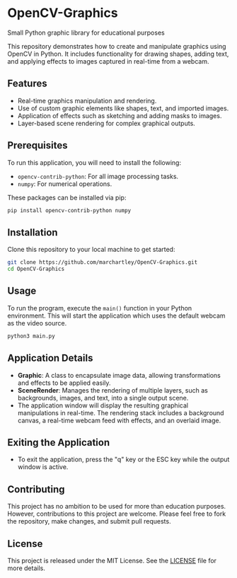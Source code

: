 # OpenCV-Graphics
 Small Python graphic library for educational purposes

This repository demonstrates how to create and manipulate graphics using OpenCV in Python. It includes functionality for drawing shapes, adding text, and applying effects to images captured in real-time from a webcam.

## Features

- Real-time graphics manipulation and rendering.
- Use of custom graphic elements like shapes, text, and imported images.
- Application of effects such as sketching and adding masks to images.
- Layer-based scene rendering for complex graphical outputs.

## Prerequisites

To run this application, you will need to install the following:

- `opencv-contrib-python`: For all image processing tasks.
- `numpy`: For numerical operations.

These packages can be installed via pip:

```bash
pip install opencv-contrib-python numpy
```

## Installation

Clone this repository to your local machine to get started:

```bash
git clone https://github.com/marchartley/OpenCV-Graphics.git
cd OpenCV-Graphics
```

## Usage

To run the program, execute the `main()` function in your Python environment. This will start the application which uses the default webcam as the video source.

```python
python3 main.py  
```

## Application Details

- **Graphic**: A class to encapsulate image data, allowing transformations and effects to be applied easily.
- **SceneRender**: Manages the rendering of multiple layers, such as backgrounds, images, and text, into a single output scene.
- The application window will display the resulting graphical manipulations in real-time. The rendering stack includes a background canvas, a real-time webcam feed with effects, and an overlaid image.

## Exiting the Application

- To exit the application, press the "q" key or the ESC key while the output window is active.

## Contributing

This project has no ambition to be used for more than education purposes. However, contributions to this project are welcome. Please feel free to fork the repository, make changes, and submit pull requests.

## License

This project is released under the MIT License. See the [LICENSE](LICENSE) file for more details.
